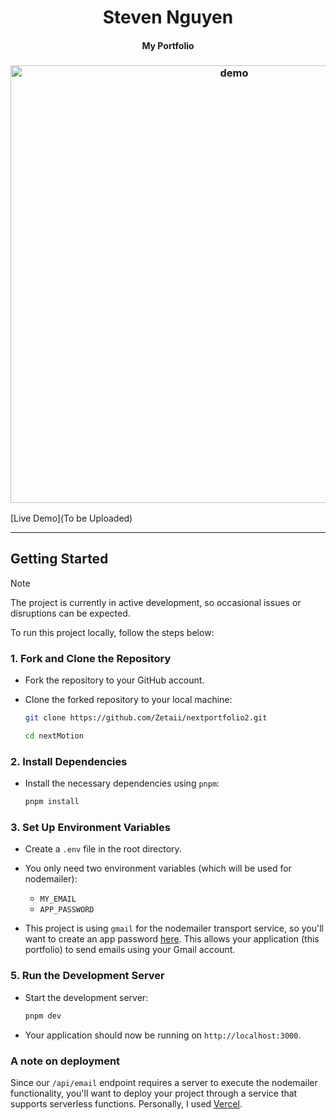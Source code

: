 <h1 align="center">Steven Nguyen</h1>

<h4 align="center">My Portfolio</h4>

<h3 align="center"><img width="700" alt="demo" src="nextMotion.png" /></h3>

[Live Demo](To be Uploaded)

---

## Getting Started

> [!NOTE]  
> The project is currently in active development, so occasional issues or disruptions can be expected.

To run this project locally, follow the steps below:

### 1. Fork and Clone the Repository

- Fork the repository to your GitHub account.
- Clone the forked repository to your local machine:

  ```bash
  git clone https://github.com/Zetaii/nextportfolio2.git
  ```

  ```bash
  cd nextMotion
  ```

### 2. Install Dependencies

- Install the necessary dependencies using `pnpm`:

  ```bash
  pnpm install
  ```

### 3. Set Up Environment Variables

- Create a `.env` file in the root directory.

- You only need two environment variables (which will be used for nodemailer):

  - `MY_EMAIL`
  - `APP_PASSWORD`

- This project is using `gmail` for the nodemailer transport service, so you'll want to create an app password [here](https://myaccount.google.com/apppasswords). This allows your application (this portfolio) to send emails using your Gmail account.

### 5. Run the Development Server

- Start the development server:

  ```bash
  pnpm dev
  ```

- Your application should now be running on `http://localhost:3000`.

### A note on deployment

Since our `/api/email` endpoint requires a server to execute the nodemailer functionality, you'll want to deploy your project through a service that supports serverless functions. Personally, I used [Vercel](https://vercel.com/).
